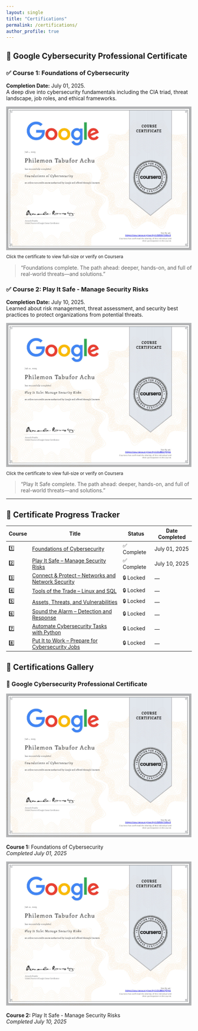 ```yaml
---
layout: single
title: "Certifications"
permalink: /certifications/
author_profile: true
---
```


## 📜 Google Cybersecurity Professional Certificate

### ✅ Course 1: Foundations of Cybersecurity  
**Completion Date:** July 01, 2025.  
A deep dive into cybersecurity fundamentals including the CIA triad, threat landscape, job roles, and ethical frameworks.

[![Course 1 Certificate](/assets/images/google-cybersecurity-course1.jpg)](https://coursera.org/share/4d6de53c72bb0780d1be7844cb9cc2ef)
<sub>Click the certificate to view full-size or verify on Coursera</sub>

> “Foundations complete. The path ahead: deeper, hands-on, and full of real-world threats—and solutions.”


### ✅ Course 2: Play It Safe - Manage Security Risks  
**Completion Date:** July 10, 2025.  
Learned about risk management, threat assessment, and security best practices to protect organizations from potential threats.

[![Course 2 Certificate](/assets/images/google-cybersecurity-course2.jpg)](https://coursera.org/share/77183e056303a6e1d5309be4d886c6e5)
<sub>Click the certificate to view full-size or verify on Coursera</sub>

> “Play It Safe complete. The path ahead: deeper, hands-on, and full of real-world threats—and solutions.”

---

## 🧭 Certificate Progress Tracker

| Course | Title                                                                                                                                                                          | Status     | Date Completed |
|--------|--------------------------------------------------------------------------------------------------------------------------------------------------------------------------------|------------|----------------|
| 1️⃣    | [Foundations of Cybersecurity](https://quiztudy.com/coursera-google-courses/google-cybersecurity/#course-1-foundations-of-cybersecurity)                                       | ✅ Complete | July 01, 2025  |
| 2️⃣    | [Play It Safe – Manage Security Risks](https://quiztudy.com/coursera-google-courses/google-cybersecurity/#course-2-play-it-safe-manage-security-risks)                         | ✅ Complete | July 10, 2025  |
| 3️⃣    | [Connect & Protect – Networks and Network Security](https://quiztudy.com/coursera-google-courses/google-cybersecurity/#course-3-connect-protect-networks-and-network-security) | 🔒 Locked  | —              |
| 4️⃣    | [Tools of the Trade – Linux and SQL](https://quiztudy.com/coursera-google-courses/google-cybersecurity/#course-4-tools-of-the-trade-linux-and-sql)                             | 🔒 Locked  | —              |
| 5️⃣    | [Assets, Threats, and Vulnerabilities](https://quiztudy.com/coursera-google-courses/google-cybersecurity/#course-5-assets-threats-and-vulnerabilities)                         | 🔒 Locked  | —              |
| 6️⃣    | [Sound the Alarm – Detection and Response](https://quiztudy.com/coursera-google-courses/google-cybersecurity/#course-6-sound-the-alarm-detection-and-response)                 | 🔒 Locked  | —              |
| 7️⃣    | [Automate Cybersecurity Tasks with Python](https://quiztudy.com/coursera-google-courses/google-cybersecurity/#course-7-automate-cybersecurity-tasks-with-python)               | 🔒 Locked  | —              |
| 8️⃣    | [Put It to Work – Prepare for Cybersecurity Jobs](https://quiztudy.com/coursera-google-courses/google-cybersecurity/#course-8-put-it-to-work-prepare-for-cybersecurity-jobs)   | 🔒 Locked  | —              |




## 🧾 Certifications Gallery

### 📜 Google Cybersecurity Professional Certificate

<div class="cert-grid">

  <div class="cert-card">
    <a href="https://coursera.org/share/4d6de53c72bb0780d1be7844cb9cc2ef" target="_blank">
      <img src="/assets/images/google-cybersecurity-course1.jpg" alt="Foundations of Cybersecurity Certificate">
    </a>
    <p><strong>Course 1:</strong> Foundations of Cybersecurity<br><em>Completed July 01, 2025</em></p>
  </div>


  <div class="cert-card">
    <a href="https://coursera.org/share/77183e056303a6e1d5309be4d886c6e5" target="_blank">
      <img src="/assets/images/google-cybersecurity-course2.jpg" alt="Play It Safe - Manage Security Risks Certificate">
    </a>
    <p><strong>Course 2:</strong> Play It Safe - Manage Security Risks<br><em>Completed July 10, 2025</em></p>
  </div>

  <!-- Add future cert cards here as you go -->

  <!-- Add future cert cards here as you go -->

</div>